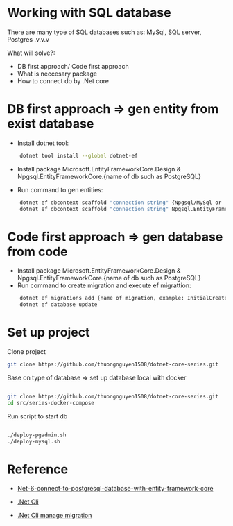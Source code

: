 # Working with SQL database

There are many type of SQL databases such as: MySql, SQL server, Postgres .v.v.v

What will solve?:

- DB first approach/ Code first approach
- What is neccesary package
- How to connect db by .Net core

# DB first approach => gen entity from exist database

- Install dotnet tool:

```bash
    dotnet tool install --global dotnet-ef
```
    
- Install package Microsoft.EntityFrameworkCore.Design & Npgsql.EntityFrameworkCore.{name of db such as PostgreSQL}

- Run command to gen entities:

```bash
    dotnet ef dbcontext scaffold "connection string" {Npgsql/MySql or ...}.EntityFrameworkCore.{name of db such as PostgreSQL} -o Entities
    dotnet ef dbcontext scaffold "connection string" Npgsql.EntityFrameworkCore.PostgreSQL -o Entities
```

# Code first approach => gen database from code

- Install package Microsoft.EntityFrameworkCore.Design & Npgsql.EntityFrameworkCore.{name of db such as PostgreSQL}
- Run command to create migration and execute ef migrattion:

```bash
    dotnet ef migrations add {name of migration, example: InitialCreate}
    dotnet ef database update
```


# Set up project

Clone project

```bash
git clone https://github.com/thuongnguyen1508/dotnet-core-series.git
```

Base on type of database => set up database local with docker

```bash

git clone https://github.com/thuongnguyen1508/dotnet-core-series.git
cd src/series-docker-compose

```

Run script to start db

```bash

./deploy-pgadmin.sh
./deploy-mysql.sh

```


# Reference

- [Net-6-connect-to-postgresql-database-with-entity-framework-core](https://jasonwatmore.com/post/2022/06/23/net-6-connect-to-postgresql-database-with-entity-framework-core)

- [.Net Cli](https://learn.microsoft.com/en-us/ef/core/cli/dotnet)

- [.Net Cli manage migration ](https://learn.microsoft.com/en-us/ef/core/managing-schemas/migrations/managing?tabs=dotnet-core-cli)
